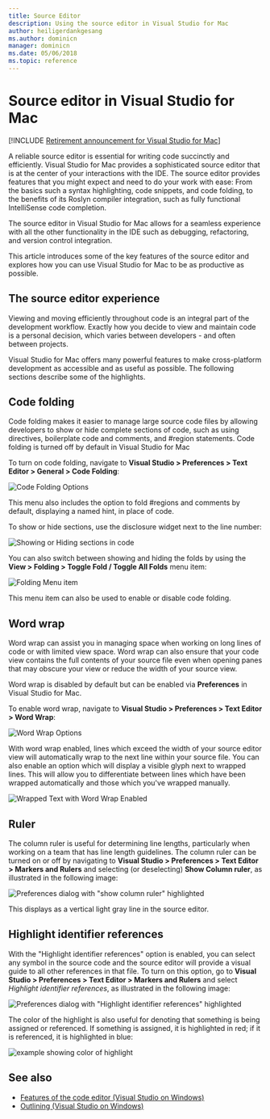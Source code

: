 ```yaml
---
title: Source Editor
description: Using the source editor in Visual Studio for Mac
author: heiligerdankgesang 
ms.author: dominicn
manager: dominicn
ms.date: 05/06/2018
ms.topic: reference
---
```

# Source editor in Visual Studio for Mac

 [!INCLUDE [Retirement announcement for Visual Studio for Mac](includes/vsmac-retirement.md)]

A reliable source editor is essential for writing code succinctly and efficiently. Visual Studio for Mac provides a sophisticated source editor that is at the center of your interactions with the IDE. The source editor provides features that you might expect and need to do your work with ease: From the basics such a syntax highlighting, code snippets, and code folding, to the benefits of its Roslyn compiler integration, such as fully functional IntelliSense code completion.

The source editor in Visual Studio for Mac allows for a seamless experience with all the other functionality in the IDE such as debugging, refactoring, and version control integration.

This article introduces some of the key features of the source editor and explores how you can use Visual Studio for Mac to be as productive as possible.

## The source editor experience

Viewing and moving efficiently throughout code is an integral part of the development workflow. Exactly how you decide to view and maintain code is a personal decision, which varies between developers - and often between projects.

Visual Studio for Mac offers many powerful features to make cross-platform development as accessible and as useful as possible. The following sections describe some of the highlights.

## Code folding

Code folding makes it easier to manage large source code files by allowing developers to show or hide complete sections of code, such as using directives, boilerplate code and comments, and #region statements. Code folding is turned off by default in Visual Studio for Mac

To turn on code folding, navigate to **Visual Studio > Preferences > Text Editor > General > Code Folding**:

![Code Folding Options](media/source-neweditor-image1.png)

This menu also includes the option to fold #regions and comments by default, displaying a named hint, in place of code.

To show or hide sections, use the disclosure widget next to the line number:

![Showing or Hiding sections in code](media/source-neweditor-image2.png)

You can also switch between showing and hiding the folds by using the **View > Folding > Toggle Fold / Toggle All Folds** menu item:

![Folding Menu item](media/source-editor-image19.png)

This menu item can also be used to enable or disable code folding.

## Word wrap

Word wrap can assist you in managing space when working on long lines of code or with limited view space. Word wrap can also ensure that your code view contains the full contents of your source file even when opening panes that may obscure your view or reduce the width of your source view. 

Word wrap is disabled by default but can be enabled via **Preferences** in Visual Studio for Mac. 

To enable word wrap, navigate to **Visual Studio > Preferences > Text Editor > Word Wrap**:

![Word Wrap Options](media/source-neweditor-wordwrap1.png)

With word wrap enabled, lines which exceed the width of your source editor view will automatically wrap to the next line within your source file. You can also enable an option which will display a visible glyph next to wrapped lines. This will allow you to differentiate between lines which have been wrapped automatically and those which you've wrapped manually.

![Wrapped Text with Word Wrap Enabled](media/source-neweditor-wordwrap2.png)

## Ruler

The column ruler is useful for determining line lengths, particularly when working on a team that has line length guidelines. The column ruler can be turned on or off by navigating to **Visual Studio > Preferences > Text Editor > Markers and Rulers** and selecting (or deselecting) **Show Column ruler**, as illustrated in the following image:

![Preferences dialog with "show column ruler" highlighted](media/source-editor-image5.png)

 This displays as a vertical light gray line in the source editor.

## Highlight identifier references

With the "Highlight identifier references" option is enabled, you can select any symbol in the source code and the source editor will provide a visual guide to all other references in that file. To turn on this option, go to **Visual Studio > Preferences > Text Editor > Markers and Rulers** and select _Highlight identifier references_, as illustrated in the following image:

![Preferences dialog with "Highlight identifier references" highlighted](media/source-editor-image6.png)

The color of the highlight is also useful for denoting that something is being assigned or referenced. If something is assigned, it is highlighted in red; if it is referenced, it is highlighted in blue:

![example showing color of highlight](media/source-editor-image7.png)

## See also

- [Features of the code editor (Visual Studio on Windows)](/visualstudio/ide/writing-code-in-the-code-and-text-editor)
- [Outlining (Visual Studio on Windows)](/visualstudio/ide/outlining)
